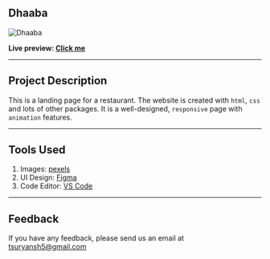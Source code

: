 ## Dhaaba

<img src="https://github.com/Tsurya06/Dhaaba/tree/main/images/readme.jpg" alt="Dhaaba" />

**Live preview: [Click me](https://tsurya06.github.io/Dhaaba/)**

---

## Project Description

This is a landing page for a restaurant. The website is created with `html`, `css` and lots of other packages. It is a well-designed, `responsive` page with `animation` features.

---

## Tools Used

1. Images: [pexels](https://www.pexels.com/)
2. UI Design: [Figma](https://www.figma.com/)
3. Code Editor: [VS Code](https://code.visualstudio.com/)

---

## Feedback

If you have any feedback, please send us an email at tsuryansh5@gmail.com

